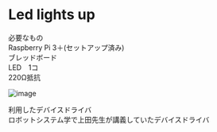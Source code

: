 # Led lights up

必要なもの  
Raspberry Pi 3＋(セットアップ済み)  
ブレッドボード  
LED　1コ  
220Ω抵抗  

![image](https://user-images.githubusercontent.com/95561892/146666376-e8fa31e7-f270-4efa-9d26-30a769610be0.png)  
 


利用したデバイスドライバ  
ロボットシステム学で上田先生が講義していたデバイスドライバ

